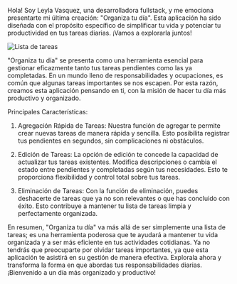
Hola! Soy Leyla Vasquez, una desarrolladora fullstack, y me emociona presentarte mi última creación: "Organiza tu día". Esta aplicación ha sido diseñada con el propósito específico de simplificar tu vida y potenciar tu productividad en tus tareas diarias. ¡Vamos a explorarla juntos!

![Lista de tareas](https://www.softzone.es/app/uploads-softzone.es/2020/05/Lista-de-tareas.jpg?x=480&y=375&quality=40)


"Organiza tu día" se presenta como una herramienta esencial para gestionar eficazmente tanto tus tareas pendientes como las ya completadas. En un mundo lleno de responsabilidades y ocupaciones, es común que algunas tareas importantes se nos escapen. Por esta razón, creamos esta aplicación pensando en ti, con la misión de hacer tu día más productivo y organizado.

Principales Características:
1. Agregación Rápida de Tareas:
Nuestra función de agregar te permite crear nuevas tareas de manera rápida y sencilla. Esto posibilita registrar tus pendientes en segundos, sin complicaciones ni obstáculos.

2. Edición de Tareas:
La opción de edición te concede la capacidad de actualizar tus tareas existentes. Modifica descripciones o cambia el estado entre pendientes y completadas según tus necesidades. Esto te proporciona flexibilidad y control total sobre tus tareas.

3. Eliminación de Tareas:
Con la función de eliminación, puedes deshacerte de tareas que ya no son relevantes o que has concluido con éxito. Esto contribuye a mantener tu lista de tareas limpia y perfectamente organizada.

En resumen, "Organiza tu día" va más allá de ser simplemente una lista de tareas; es una herramienta poderosa que te ayudará a mantener tu vida organizada y a ser más eficiente en tus actividades cotidianas. Ya no tendrás que preocuparte por olvidar tareas importantes, ya que esta aplicación te asistirá en su gestión de manera efectiva. Explorala ahora y transforma la forma en que abordas tus responsabilidades diarias. ¡Bienvenido a un día más organizado y productivo!





